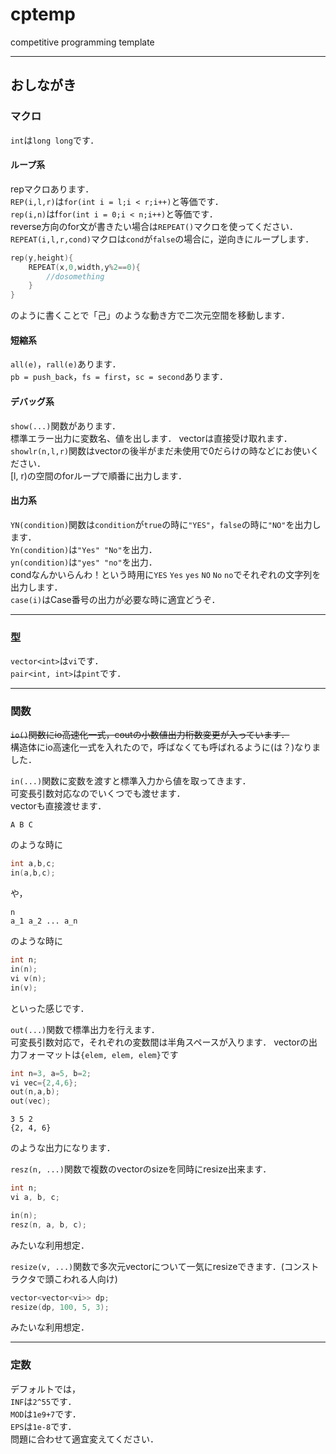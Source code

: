 # cptemp
competitive programming template

---

## おしながき  

### マクロ  
`int`は`long long`です．  

#### ループ系
repマクロあります．  
`REP(i,l,r)`は`for(int i = l;i < r;i++)`と等価です．  
`rep(i,n)`はf`for(int i = 0;i < n;i++)`と等価です．  
reverse方向のfor文が書きたい場合は`REPEAT()`マクロを使ってください．  
`REPEAT(i,l,r,cond)`マクロは`cond`が`false`の場合に，逆向きにループします．  
```cpp
rep(y,height){
    REPEAT(x,0,width,y%2==0){
        //dosomething
    }
}
```
のように書くことで「己」のような動き方で二次元空間を移動します．  

#### 短縮系
`all(e)`，`rall(e)`あります．  
`pb = push_back`，`fs = first`，`sc = second`あります．  

#### デバッグ系
`show(...)`関数があります．  
標準エラー出力に変数名、値を出します． vectorは直接受け取れます．  
`showlr(n,l,r)`関数はvectorの後半がまだ未使用で0だらけの時などにお使いください．  
[l, r)の空間のforループで順番に出力します．

#### 出力系
`YN(condition)`関数は`condition`が`true`の時に`"YES"`，`false`の時に`"NO"`を出力します．  
`Yn(condition)`は`"Yes" "No"`を出力．  
`yn(condition)`は`"yes" "no"`を出力．  
condなんかいらんわ！という時用に`YES` `Yes` `yes` `NO` `No` `no`でそれぞれの文字列を出力します．  
`case(i)`はCase番号の出力が必要な時に適宜どうぞ．

---
### 型
`vector<int>`は`vi`です．  
`pair<int, int>`は`pint`です．  

---
### 関数
~~`io()`関数にio高速化一式，coutの小数値出力桁数変更が入っています．~~  
構造体にio高速化一式を入れたので，呼ばなくても呼ばれるように(は？)なりました．  

`in(...)`関数に変数を渡すと標準入力から値を取ってきます．  
可変長引数対応なのでいくつでも渡せます．  
vectorも直接渡せます．

```
A B C
```
のような時に
```cpp
int a,b,c;
in(a,b,c);
```
や，
```
n
a_1 a_2 ... a_n
```
のような時に
```cpp
int n;
in(n);
vi v(n);
in(v);
```

といった感じです．

`out(...)`関数で標準出力を行えます．  
可変長引数対応で，それぞれの変数間は半角スペースが入ります．
vectorの出力フォーマットは`{elem, elem, elem}`です
```cpp
int n=3, a=5, b=2;
vi vec={2,4,6};
out(n,a,b);
out(vec);
```
```
3 5 2
{2, 4, 6}
```
のような出力になります．

`resz(n, ...)`関数で複数のvectorのsizeを同時にresize出来ます．  
```cpp
int n;
vi a, b, c;

in(n);
resz(n, a, b, c);
```
みたいな利用想定．  

`resize(v, ...)`関数で多次元vectorについて一気にresizeできます．(コンストラクタで頭こわれる人向け)  
```cpp
vector<vector<vi>> dp;
resize(dp, 100, 5, 3);
```
みたいな利用想定．  

---
### 定数
デフォルトでは，  
`INF`は`2^55`です．  
`MOD`は`1e9+7`です．  
`EPS`は`1e-8`です．  
問題に合わせて適宜変えてください．
